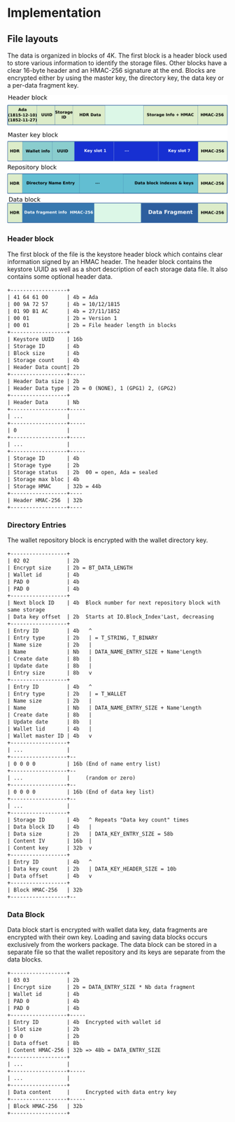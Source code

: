 # Implementation

## File layouts

The data is organized in blocks of 4K.  The first block is a header
block used to store various information to identify the storage files.
Other blocks have a clear 16-byte header and an HMAC-256 signature
at the end.  Blocks are encrypted either by using the master key,
the directory key, the data key or a per-data fragment key.

![Keystore blocks overview](images/akt-keystore-blocks.png)

### Header block
The first block of the file is the keystore header block which contains clear
information signed by an HMAC header.  The header block contains the keystore
UUID as well as a short description of each storage data file.  It also contains
some optional header data.

```
+------------------+
| 41 64 61 00      | 4b = Ada
| 00 9A 72 57      | 4b = 10/12/1815
| 01 9D B1 AC      | 4b = 27/11/1852
| 00 01            | 2b = Version 1
| 00 01            | 2b = File header length in blocks
+------------------+
| Keystore UUID    | 16b
| Storage ID       | 4b
| Block size       | 4b
| Storage count    | 4b
| Header Data count| 2b
+------------------+-----
| Header Data size | 2b
| Header Data type | 2b = 0 (NONE), 1 (GPG1) 2, (GPG2)
+------------------+
| Header Data      | Nb
+------------------+-----
| ...              |
+------------------+-----
| 0                |
+------------------+-----
| ...              |
+------------------+-----
| Storage ID       | 4b
| Storage type     | 2b
| Storage status   | 2b  00 = open, Ada = sealed
| Storage max bloc | 4b
| Storage HMAC     | 32b = 44b
+------------------+----
| Header HMAC-256  | 32b
+------------------+----
```

### Directory Entries
The wallet repository block is encrypted with the wallet directory key.

```
+------------------+
| 02 02            | 2b
| Encrypt size     | 2b = BT_DATA_LENGTH
| Wallet id        | 4b
| PAD 0            | 4b
| PAD 0            | 4b
+------------------+
| Next block ID    | 4b  Block number for next repository block with same storage
| Data key offset  | 2b  Starts at IO.Block_Index'Last, decreasing
+------------------+
| Entry ID         | 4b   ^
| Entry type       | 2b   | = T_STRING, T_BINARY
| Name size        | 2b   |
| Name             | Nb   | DATA_NAME_ENTRY_SIZE + Name'Length
| Create date      | 8b   |
| Update date      | 8b   |
| Entry size       | 8b   v
+------------------+
| Entry ID         | 4b   ^
| Entry type       | 2b   | = T_WALLET
| Name size        | 2b   |
| Name             | Nb   | DATA_NAME_ENTRY_SIZE + Name'Length
| Create date      | 8b   |
| Update date      | 8b   |
| Wallet lid       | 4b   |
| Wallet master ID | 4b   v
+------------------+
| ...              |
+------------------+--
| 0 0 0 0          | 16b (End of name entry list)
+------------------+--
| ...              |     (random or zero)
+------------------+--
| 0 0 0 0          | 16b (End of data key list)
+------------------+--
| ...              |
+------------------+
| Storage ID       | 4b   ^ Repeats "Data key count" times
| Data block ID    | 4b   |
| Data size        | 2b   | DATA_KEY_ENTRY_SIZE = 58b
| Content IV       | 16b  |
| Content key      | 32b  v
+------------------+
| Entry ID         | 4b   ^
| Data key count   | 2b   | DATA_KEY_HEADER_SIZE = 10b
| Data offset      | 4b   v
+------------------+
| Block HMAC-256   | 32b
+------------------+--
```


### Data Block

Data block start is encrypted with wallet data key, data fragments are
encrypted with their own key.  Loading and saving data blocks occurs exclusively
from the workers package.  The data block can be stored in a separate file so that
the wallet repository and its keys are separate from the data blocks.

```
+------------------+
| 03 03            | 2b
| Encrypt size     | 2b = DATA_ENTRY_SIZE * Nb data fragment
| Wallet id        | 4b
| PAD 0            | 4b
| PAD 0            | 4b
+------------------+-----
| Entry ID         | 4b  Encrypted with wallet id
| Slot size        | 2b
| 0 0              | 2b
| Data offset      | 8b
| Content HMAC-256 | 32b => 48b = DATA_ENTRY_SIZE
+------------------+
| ...              |
+------------------+-----
| ...              |
+------------------+
| Data content     |     Encrypted with data entry key
+------------------+-----
| Block HMAC-256   | 32b
+------------------+
```


